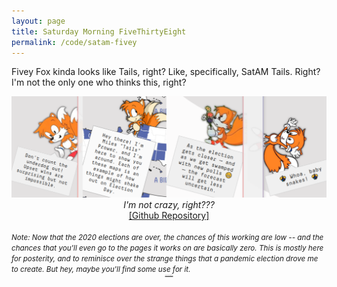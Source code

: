 ```yaml
---
layout: page
title: Saturday Morning FiveThirtyEight
permalink: /code/satam-fivey
---
```

Fivey Fox kinda looks like Tails, right? Like, specifically, SatAM Tails. Right? I'm not the only one who thinks this, right?

<center>
<img src="/img/satam-fivey/Preview.png">
<em>I'm not crazy, right???</em><br/>
<a href="https://github.com/Blizihguh/SatAM-FiveThirtyEight">[Github Repository]</a>
</center>

<br/>
<small><em>Note: Now that the 2020 elections are over, the chances of this working are low -- and the chances that you'll even go to the pages it works on are basically zero. This is mostly here for posterity, and to reminisce over the strange things that a pandemic election drove me to create. But hey, maybe you'll find some use for it.</em></small>

<center>
<h6><em><a href="/img/satam-fivey/Needle.png">I am the needle made flesh</a></em></h6>
<style>
h6 {
	font-size: 1px;
	color: red;
}
</style>
</center>